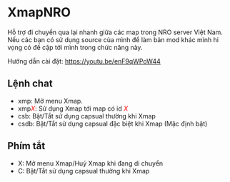 # XmapNRO
Hỗ trợ đi chuyển qua lại nhanh giữa các map trong NRO server Việt Nam.
Nếu các bạn có sử dụng source của mình để làm bản mod khác mình hi vọng có đề cập tới mình trong chức năng này.

Hướng dẫn cài đặt: https://youtu.be/enF9qWPoW44


## Lệnh chat
- xmp: Mở menu Xmap.
- xmp<span style="color:red">*X*</span>: Sử dụng Xmap tới map có id <span style="color:red">*X*</span>
- csb: Bật/Tắt sử dụng capsual thường khi Xmap
- csdb: Bật/Tắt sử dụng capsual đặc biệt khi Xmap (Mặc định bật)

## Phím tắt
- X: Mở menu Xmap/Huỷ Xmap khi đang di chuyển
- C: Bật/Tắt sử dụng capsual thường khi Xmap